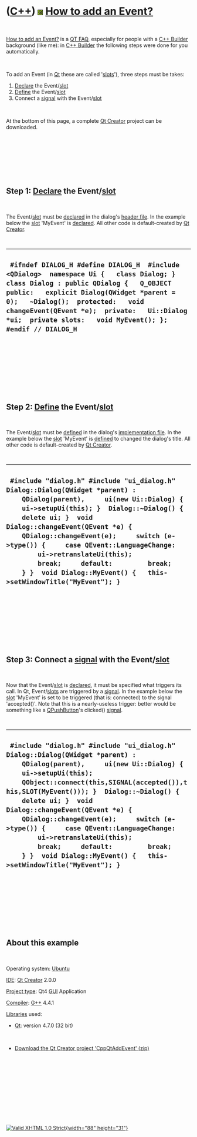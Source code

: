 



 

 

 

 

 

([C++](Cpp.htm)) ![Qt](PicQt.png) [How to add an Event?](CppQtAddEvent.htm)
===========================================================================

 

[How to add an Event?](CppQtAddEvent.htm) is a [QT FAQ](CppQtFaq.htm),
especially for people with a [C++ Builder](CppBuilder.htm) background
(like me): in [C++ Builder](CppBuilder.htm) the following steps were
done for you automatically.

 

To add an Event (in [Qt](CppQt.htm) these are called
'[slots](CppSlot.htm)'), three steps must be takes:

1.  [Declare](CppDeclaration.htm) the Event/[slot](CppSlot.htm)
2.  [Define](CppDefinition.htm) the Event/[slot](CppSlot.htm)
3.  Connect a [signal](CppSignal.htm) with the Event/[slot](CppSlot.htm)

 

At the bottom of this page, a complete [Qt Creator](CppQtCreator.htm)
project can be downloaded.

 

 

 

 

Step 1: [Declare](CppDeclaration.htm) the Event/[slot](CppSlot.htm)
-------------------------------------------------------------------

 

The Event/[slot](CppSlot.htm) must be [declared](CppDeclaration.htm) in
the dialog's [header file](CppHeaderFile.htm). In the example below the
[slot](CppSlot.htm) 'MyEvent' is [declared](CppDeclaration.htm). All
other code is default-created by [Qt Creator](CppQtCreator.htm).

 

  --------------------------------------------------------------------------------------------------------------------------------------------------------------------------------------------------------------------------------------------------------------------------------------------------------------------------------------
  ` #ifndef DIALOG_H #define DIALOG_H  #include <QDialog>  namespace Ui {   class Dialog; }  class Dialog : public QDialog {   Q_OBJECT  public:   explicit Dialog(QWidget *parent = 0);   ~Dialog();  protected:   void changeEvent(QEvent *e);  private:   Ui::Dialog *ui;  private slots:   void MyEvent(); };  #endif // DIALOG_H`
  --------------------------------------------------------------------------------------------------------------------------------------------------------------------------------------------------------------------------------------------------------------------------------------------------------------------------------------

 

 

 

 

 

Step 2: [Define](CppDefinition.htm) the Event/[slot](CppSlot.htm)
-----------------------------------------------------------------

 

The Event/[slot](CppSlot.htm) must be [defined](CppDefinition.htm) in
the dialog's [implementation file](CppImplementationFile.htm). In the
example below the [slot](CppSlot.htm) 'MyEvent' is
[defined](CppDefinition.htm) to changed the dialog's title. All other
code is default-created by [Qt Creator](CppQtCreator.htm).

 

  --------------------------------------------------------------------------------------------------------------------------------------------------------------------------------------------------------------------------------------------------------------------------------------------------------------------------------------------------------------------------------------------------------------------------------------------------------------------------------
  ` #include "dialog.h" #include "ui_dialog.h"  Dialog::Dialog(QWidget *parent) :     QDialog(parent),     ui(new Ui::Dialog) {     ui->setupUi(this); }  Dialog::~Dialog() {     delete ui; }  void Dialog::changeEvent(QEvent *e) {     QDialog::changeEvent(e);     switch (e->type()) {     case QEvent::LanguageChange:         ui->retranslateUi(this);         break;     default:         break;     } }  void Dialog::MyEvent() {   this->setWindowTitle("MyEvent"); }`
  --------------------------------------------------------------------------------------------------------------------------------------------------------------------------------------------------------------------------------------------------------------------------------------------------------------------------------------------------------------------------------------------------------------------------------------------------------------------------------

 

 

 

 

 

Step 3: Connect a [signal](CppSignal.htm) with the Event/[slot](CppSlot.htm)
----------------------------------------------------------------------------

 

Now that the Event/[slot](CppSlot.htm) is
[declared](CppDeclaration.htm), it must be specified what triggers its
call. In Qt, Event/[slots](CppSlot.htm) are triggered by a
[signal](CppSignal.htm). In the example below the [slot](CppSlot.htm)
'MyEvent' is set to be triggered (that is: connected) to the signal
'accepted()'. Note that this is a nearly-useless trigger: better would
be something like a [QPushButton](CppQPushButton.htm)'s clicked()
[signal](CppSignal.htm).

 

  ----------------------------------------------------------------------------------------------------------------------------------------------------------------------------------------------------------------------------------------------------------------------------------------------------------------------------------------------------------------------------------------------------------------------------------------------------------------------------------------------------------------------------------------------------
  ` #include "dialog.h" #include "ui_dialog.h"  Dialog::Dialog(QWidget *parent) :     QDialog(parent),     ui(new Ui::Dialog) {     ui->setupUi(this);     QObject::connect(this,SIGNAL(accepted()),this,SLOT(MyEvent())); }  Dialog::~Dialog() {     delete ui; }  void Dialog::changeEvent(QEvent *e) {     QDialog::changeEvent(e);     switch (e->type()) {     case QEvent::LanguageChange:         ui->retranslateUi(this);         break;     default:         break;     } }  void Dialog::MyEvent() {   this->setWindowTitle("MyEvent"); }`
  ----------------------------------------------------------------------------------------------------------------------------------------------------------------------------------------------------------------------------------------------------------------------------------------------------------------------------------------------------------------------------------------------------------------------------------------------------------------------------------------------------------------------------------------------------

 

 

 

 

 

About this example
------------------

 

Operating system: [Ubuntu](http://www.ubuntu.com)

[IDE](CppIde.htm): [Qt Creator](CppQt.htm) 2.0.0

[Project type](CppQtProjectType.htm): Qt4 [GUI](CppGui.htm) Application

[Compiler](CppCompiler.htm): [G++](CppGpp.htm) 4.4.1

[Libraries](CppLibrary.htm) used:

-   [Qt](CppQt.htm): version 4.7.0 (32 bit)

 

-   [Download the Qt Creator project
    'CppQtAddEvent' (zip)](CppQtAddEvent.zip)

 

 

 

 

 





 

[![Valid XHTML 1.0 Strict](valid-xhtml10.png){width="88"
height="31"}](http://validator.w3.org/check?uri=referer)

